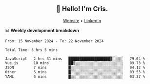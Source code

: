 
<h2 align="center">👋 Hello! I'm Cris.</h2>
<p align="center">
  <a href="https://www.criscunas.dev">Website</a> •
  <a href="https://www.linkedin.com/in/cristophercunas/">LinkedIn</a> 
</p>


📊 **Weekly development breakdown**
<!--START_SECTION:waka-->

```txt
From: 15 November 2024 - To: 22 November 2024

Total Time: 3 hrs 5 mins

JavaScript   2 hrs 31 mins   ███████████████████▓░░░░░   79.04 %
Vue.js       18 mins         ██▒░░░░░░░░░░░░░░░░░░░░░░   09.73 %
JSON         7 mins          █░░░░░░░░░░░░░░░░░░░░░░░░   04.12 %
Other        6 mins          █░░░░░░░░░░░░░░░░░░░░░░░░   03.53 %
YAML         6 mins          █░░░░░░░░░░░░░░░░░░░░░░░░   03.37 %
```

<!--END_SECTION:waka-->
